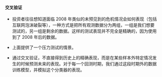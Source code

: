 #### 交叉验证

- 投资者往往想知道面临 2008 年类似的未预见到的危机情况会如何表现（包括互联网泡沫破裂等），一种方式是把所有观测数据分为两组，一组是我们想要测试的，另一组是剩余的数据。这样的测试表现并不完全是精确的，因为使用到了 2008 年后的数据。

- 上面提供了一个压力测试的情景。

- 通过交叉验证，不直接得到历史上的精确表现，而是在某些样本外特定情况发生的时候预测未来的表现。对于每一个回测时期，我们通过这段时期外的数据训练模型，并模拟这个分类器的表现。